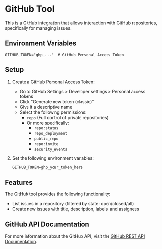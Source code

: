 # GitHub Tool

This is a GitHub integration that allows interaction with GitHub repositories, specifically for managing issues.

## Environment Variables

```env
GITHUB_TOKEN="ghp_..."  # GitHub Personal Access Token
```

## Setup

1. Create a GitHub Personal Access Token:

   - Go to GitHub Settings > Developer settings > Personal access tokens
   - Click "Generate new token (classic)"
   - Give it a descriptive name
   - Select the following permissions:
     - `repo` (Full control of private repositories)
     - Or more specifically:
       - `repo:status`
       - `repo_deployment`
       - `public_repo`
       - `repo:invite`
       - `security_events`

2. Set the following environment variables:
   ```
   GITHUB_TOKEN=ghp_your_token_here
   ```

## Features

The GitHub tool provides the following functionality:

- List issues in a repository (filtered by state: open/closed/all)
- Create new issues with title, description, labels, and assignees

## GitHub API Documentation

For more information about the GitHub API, visit the [GitHub REST API Documentation](https://docs.github.com/en/rest).
